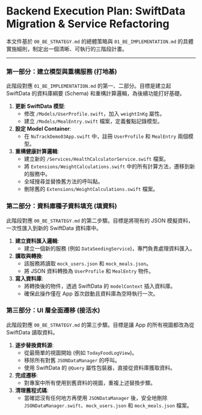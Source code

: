 # Backend Execution Plan: SwiftData Migration & Service Refactoring

本文件基於 `00_BE_STRATEGY.md` 的總體策略與 `01_BE_IMPLEMENTATION.md` 的具體實施細則，制定出一個清晰、可執行的三階段計畫。

---

### **第一部分：建立模型與重構服務 (打地基)**

此階段對應 `01_BE_IMPLEMENTATION.md` 的第一、二部分。目標是建立起 SwiftData 的資料庫綱要 (Schema) 和重構計算邏輯，為後續功能打好基礎。

1.  **更新 SwiftData 模型**:
    *   修改 `/Models/UserProfile.swift`，加入 `weightInKg` 屬性。
    *   建立 `/Models/MealEntry.swift` 檔案，定義餐點記錄模型。
2.  **設定 Model Container**:
    *   在 `NuTrackDemo03App.swift` 中，註冊 `UserProfile` 和 `MealEntry` 兩個模型。
3.  **重構健康計算邏輯**:
    *   建立新的 `/Services/HealthCalculatorService.swift` 檔案。
    *   將 `Extensions/WeightCalculations.swift` 中的所有計算方法，遷移到新的服務中。
    *   全域搜尋並替換舊方法的呼叫點。
    *   刪除舊的 `Extensions/WeightCalculations.swift` 檔案。

### **第二部分：資料庫種子資料填充 (填資料)**

此階段對應 `00_BE_STRATEGY.md` 的第二步驟。目標是將現有的 JSON 模擬資料，一次性匯入到新的 SwiftData 資料庫中。

1.  **建立資料匯入邏輯**:
    *   建立一個新的服務 (例如 `DataSeedingService`)，專門負責處理資料匯入。
2.  **讀取與轉換**:
    *   該服務將讀取 `mock_users.json` 和 `mock_meals.json`。
    *   將 JSON 資料轉換為 `UserProfile` 和 `MealEntry` 物件。
3.  **寫入資料庫**:
    *   將轉換後的物件，透過 SwiftData 的 `modelContext` 插入資料庫。
    *   確保此操作僅在 App 首次啟動且資料庫為空時執行一次。

### **第三部分：UI 層全面遷移 (接活水)**

此階段對應 `00_BE_STRATEGY.md` 的第三步驟。目標是讓 App 的所有視圖都改為從 SwiftData 讀取資料。

1.  **逐步替換資料源**:
    *   從最簡單的視圖開始 (例如 `TodayFoodLogView`)。
    *   移除所有對舊 `JSONDataManager` 的呼叫。
    *   使用 SwiftData 的 `@Query` 屬性包裝器，直接從資料庫獲取資料。
2.  **完成遷移**:
    *   對專案中所有使用到舊資料的視圖，重複上述替換步驟。
3.  **清理舊程式碼**:
    *   當確認沒有任何地方再使用 `JSONDataManager` 後，安全地刪除 `JSONDataManager.swift`、`mock_users.json` 和 `mock_meals.json` 檔案。
